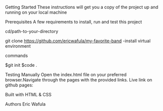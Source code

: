 Getting Started
These instructions will get you a copy of the project up and running on your local machine

Prerequisites
A few requirements to install, run and test this project

cd/path-to-your-directory

git clone https://github.com/ericwafula/my-favorite-band -install virtual environment

commands

$git init
$code .

Testing Manually
Open the index.html file on your preferred browser.Navigate through the pages with the provided links. Live link on github pages:

Built with HTML & CSS

Authors
Eric Wafula